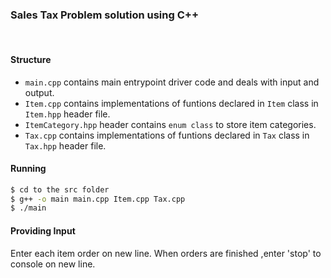 <h3>Sales Tax Problem solution using C++</h3>



<br>

#### Structure
- `main.cpp` contains main entrypoint driver code and deals with input and output.
- `Item.cpp` contains implementations of funtions declared in `Item` class in `Item.hpp` header file.
- `ItemCategory.hpp` header contains `enum class` to store item categories.
-  `Tax.cpp` contains implementations of funtions declared in `Tax` class in `Tax.hpp` header file.


#### Running
```sh
$ cd to the src folder
$ g++ -o main main.cpp Item.cpp Tax.cpp
$ ./main
```
#### Providing Input
 Enter each item order on new line.
 When orders are finished ,enter 'stop' to console on new line.
